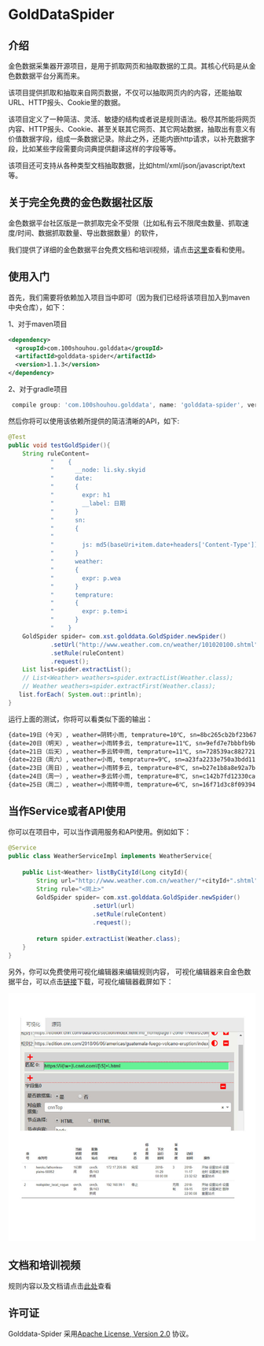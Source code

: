 GoldDataSpider
===============
介绍
------

金色数据采集器开源项目，是用于抓取网页和抽取数据的工具。其核心代码是从金色数数据平台分离而来。


该项目提供抓取和抽取来自网页数据，不仅可以抽取网页内的内容，还能抽取URL、HTTP报头、Cookie里的数据。

该项目定义了一种简洁、灵活、敏捷的结构或者说是规则语法。极尽其所能将网页内容、HTTP报头、Cookie、甚至关联其它网页、其它网站数据，抽取出有意义有价值数据字段，组成一条数据记录。除此之外，还能内嵌http请求，以补充数据字段，比如某些字段需要向词典提供翻译这样的字段等等。

该项目还可支持从各种类型文档抽取数据，比如html/xml/json/javascript/text等。

关于完全免费的金色数据社区版
-----
金色数据平台社区版是一款抓取完全不受限（比如私有云不限爬虫数量、抓取速度/时间、数据抓取数量、导出数据数量）的软件，

我们提供了详细的金色数据平台免费文档和培训视频，请点击<a href="https://golddata.100shouhou.com/front/docs" target="_blank">这里</a>查看和使用。


使用入门
---------------
首先，我们需要将依赖加入项目当中即可（因为我们已经将该项目加入到maven中央仓库），如下：

1、对于maven项目
```xml
<dependency>
  <groupId>com.100shouhou.golddata</groupId>
  <artifactId>golddata-spider</artifactId>
  <version>1.1.3</version>
</dependency>
```
2、对于gradle项目
```groovy
 compile group: 'com.100shouhou.golddata', name: 'golddata-spider', version: '1.1.3'
```
 
然后你将可以使用该依赖所提供的简洁清晰的API，如下:
```java
@Test
public void testGoldSpider(){
    String ruleContent=
            "    {                                                      \n"+
            "      __node: li.sky.skyid                                 \n"+
            "      date:                                                \n"+
            "      {                                                    \n"+
            "        expr: h1                                           \n"+
            "        __label: 日期                                      \n"+
            "      }                                                    \n"+
            "      sn:                                                  \n"+
            "      {                                                    \n"+
            "                                                           \n"+
            "        js: md5(baseUri+item.date+headers['Content-Type']);\n"+
            "      }                                                    \n"+
            "      weather:                                             \n"+
            "      {                                                    \n"+
            "        expr: p.wea                                        \n"+
            "      }                                                    \n"+
            "      temprature:                                          \n"+
            "      {                                                    \n"+
            "        expr: p.tem>i                                      \n"+
            "      }                                                    \n"+
            "    }                                                      \n";
    GoldSpider spider= com.xst.golddata.GoldSpider.newSpider()
            .setUrl("http://www.weather.com.cn/weather/101020100.shtml")
            .setRule(ruleContent)
            .request();
    List list=spider.extractList();
    // List<Weather> weathers=spider.extractList(Weather.class);
    // Weather weathers=spider.extractFirst(Weather.class);
   list.forEach( System.out::println);
}
```

运行上面的测试，你将可以看类似下面的输出：
```bash
{date=19日（今天）, weather=阴转小雨, temprature=10℃, sn=8bc265cb2bf23b6764b75144b255d81d}
{date=20日（明天）, weather=小雨转多云, temprature=11℃, sn=9efd7e7bbbfb9bb06e04c0c990568bfd}
{date=21日（后天）, weather=多云转中雨, temprature=11℃, sn=728539ac882721187741708860324afa}
{date=22日（周六）, weather=小雨, temprature=9℃, sn=a23fa2233e750a3bdd11b2e200ed06c3}
{date=23日（周日）, weather=小雨转多云, temprature=8℃, sn=b27e1b8a8e92a7bed384ceb3e4fdfb5f}
{date=24日（周一）, weather=多云转小雨, temprature=8℃, sn=c142b7fd12330ca031dd96b307c0d50d}
{date=25日（周二）, weather=小雨转中雨, temprature=6℃, sn=16f71d3c8f09394588532a3ed1a8bacf}
```
当作Service或者API使用
----
你可以在项目中，可以当作调用服务和API使用。例如如下：
```java
@Service
public class WeatherServiceImpl implements WeatherService{

	public List<Weather> listByCityId(Long cityId){
		String url="http://www.weather.com.cn/weather/"+cityId+".shtml"
	    String rule="<同上>"
		GoldSpider spider= com.xst.golddata.GoldSpider.newSpider()
						.setUrl(url)
						.setRule(ruleContent)
						.request();
            
        return spider.extractList(Weather.class);    
	}
}
```
另外，你可以免费使用可视化编辑器来编辑规则内容， 可视化编辑器来自金色数据平台，可以点击<a href="https://golddata.100shouhou.com/front/download" target="_blank">链接</a>下载，可视化编辑器截屏如下：

![可视化编辑器](images/visualEditor.jpg)

文档和培训视频
-------------
规则内容以及文档请点击<a href="https://golddata.100shouhou.com/front/docs" target="_blank">此处</a>查看


许可证
--------
Golddata-Spider 采用[Apache License, Version 2.0](http://www.apache.org/licenses/LICENSE-2.0.html) 协议。
